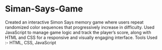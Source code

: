 # Siman-Says-Game
Created an interactive Simon Says memory game where users repeat randomized color sequences that progressively increase in difficulty. Used JavaScript to manage game logic and track the player’s score, along with HTML and CSS for a responsive and visually engaging interface.
Tools Used :- HTML, CSS, JavaScript
